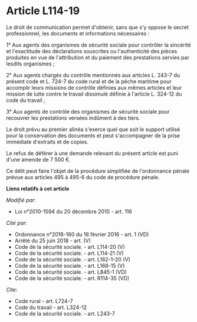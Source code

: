 # Article L114-19

Le droit de communication permet d'obtenir, sans que s'y oppose le secret professionnel, les documents et informations
nécessaires : 

1° Aux agents des organismes de sécurité sociale pour contrôler la sincérité et l'exactitude des déclarations souscrites ou
l'authenticité des pièces produites en vue de l'attribution et du paiement des prestations servies par lesdits organismes ; 

2° Aux agents chargés du contrôle mentionnés aux articles L. 243-7 du présent code et L. 724-7 du code rural et de la pêche
maritime pour accomplir leurs missions de contrôle définies aux mêmes articles et leur mission de lutte contre le travail
dissimulé définie à l'article L. 324-12 du code du travail ;

3° Aux agents de contrôle des organismes de sécurité sociale pour recouvrer les prestations versées indûment à des tiers.

Le droit prévu au premier alinéa s'exerce quel que soit le support utilisé pour la conservation des documents et peut
s'accompagner de la prise immédiate d'extraits et de copies.

Le refus de déférer à une demande relevant du présent article est puni d'une amende de 7 500 €. 

Ce délit peut faire l'objet de la procédure simplifiée de l'ordonnance pénale prévue aux articles 495 à 495-6 du code de
procédure pénale.

**Liens relatifs à cet article**

_Modifié par_:

  - Loi n°2010-1594 du 20 décembre 2010 - art. 116

_Cité par_:

  - Ordonnance n°2016-160 du 18 février 2016 - art. 1 (VD)
  - Arrêté du 25 juin 2018 - art. (V)
  - Code de la sécurité sociale. - art. L114-20 (V)
  - Code de la sécurité sociale. - art. L114-21 (V)
  - Code de la sécurité sociale. - art. L162-1-20 (V)
  - Code de la sécurité sociale. - art. L168-15 (V)
  - Code de la sécurité sociale. - art. L845-1 (VD)
  - Code de la sécurité sociale. - art. R114-35 (VD)

_Cite_:

  - Code rural - art. L724-7
  - Code du travail - art. L324-12
  - Code de la sécurité sociale. - art. L243-7
